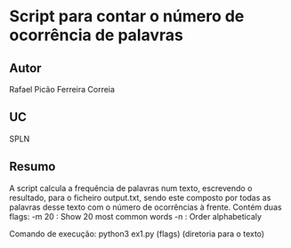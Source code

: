 # Script para contar o número de ocorrência de palavras

## Autor
Rafael Picão Ferreira Correia

## UC
SPLN

## Resumo

A script calcula a frequência de palavras num texto, escrevendo o resultado, para o ficheiro output.txt, sendo este composto por todas as palavras desse texto com o número de ocorrências à frente.
Contém duas flags:
    -m 20 : Show 20 most common words
    -n : Order alphabeticaly

Comando de execução: python3 ex1.py (flags) (diretoria para o texto)


